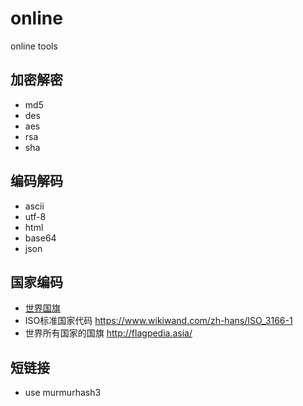 # online
online tools

## 加密解密

- md5
- des
- aes
- rsa
- sha

## 编码解码

- ascii
- utf-8
- html
- base64
- json

## 国家编码

- [世界国旗](./docs/flags.md)
- ISO标准国家代码 https://www.wikiwand.com/zh-hans/ISO_3166-1
- 世界所有国家的国旗 http://flagpedia.asia/

## 短链接

- use murmurhash3
